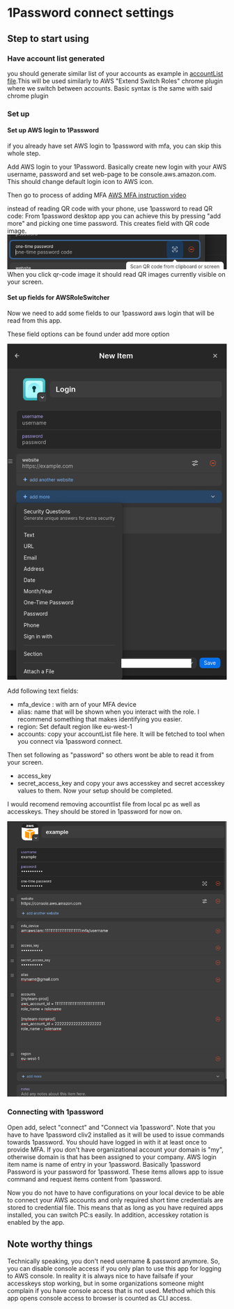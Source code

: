 # 1Password connect settings




## Step to start using


### Have account list generated
you should generate similar list of your accounts as example in 
[accountList file](sampleFiles/accountList.md).This will be used similarly to AWS "Extend Switch Roles" chrome plugin where we switch between accounts. Basic syntax is the same with said chrome plugin


### Set up 

#### Set up AWS login to 1Password
if you already have set AWS login to 1password with mfa, you can skip this whole step.

Add AWS login to your 1Password. Basically create new login with your AWS username, password  and set web-page to be console.aws.amazon.com. This should change default login icon to AWS icon. 

Then go to process of adding MFA  [AWS MFA instruction video](https://pages.awscloud.com/how-to-enable-multi-factor-authentication-for-aws-account.html?nc1=f_ls)

instead of reading QR code with your phone, use 1password to read QR code: From 1password desktop app you can achieve this by pressing "add more" and picking one time password.
This creates field with QR code image.![picture where to find add more](pics/qr.png) When you click qr-code image it should read QR images currently visible on your screen.

#### Set up fields for AWSRoleSwitcher

Now we need to add some fields to our 1password aws login that will be read from this app.

These field options can be found under add more option

![picture where to find add more](pics/addmore.png)

Add following text fields:

* mfa_device : with arn of your MFA device
* alias: name that will be shown when you interact with the role. I recommend something that makes identifying you easier.
* region: Set default region like eu-west-1
* accounts: copy your accountList file here. It will be fetched to tool when you connect via 1password connect.

Then set following as "password" so others wont be able to read it from your screen.
* access_key
* secret_access_key
and copy your aws accesskey and secret accesskey values to them.
Now your setup should be completed. 

I would recomend removing accountlist file from local pc as well as accesskeys. They should be stored in 1password for now on.


![picture where to find add more](pics/awsexample.png)


### Connecting with 1password

Open add, select "connect" and "Connect via 1password". Note that you have to have 1password cliv2 installed as it will be used to issue commands towards 1password. You should have logged in with it at least once to provide MFA. If you don't have organizational account your domain is "my", otherwise domain is that has been assigned to your company. AWS login item name is name of entry in your 1password. Basically  1password Password is your password for 1password. These items allows app to issue command and request items content from 1password. 

Now you do not have to have configurations on your local device to be able to connect your AWS accounts and only required short time credentials are stored to credential file. This means that as long as you have required apps installed, you can switch PC:s easily. In addition, accesskey rotation is enabled by the app.


## Note worthy things
Technically speaking, you don't need username & password anymore. So, you can disable console access if you only plan to use this app for logging to AWS console. In reality it is always nice to have failsafe if your accesskeys stop working, but in some organizations someone might complain if you have console access that is not used. Method which this app opens console access to browser is counted as CLI access.